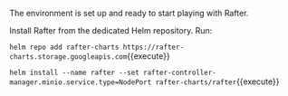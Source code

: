 The environment is set up and ready to start playing with Rafter.

Install Rafter from the dedicated Helm repository. Run:

`helm repo add rafter-charts https://rafter-charts.storage.googleapis.com`{{execute}}

`helm install --name rafter --set rafter-controller-manager.minio.service.type=NodePort rafter-charts/rafter`{{execute}}
